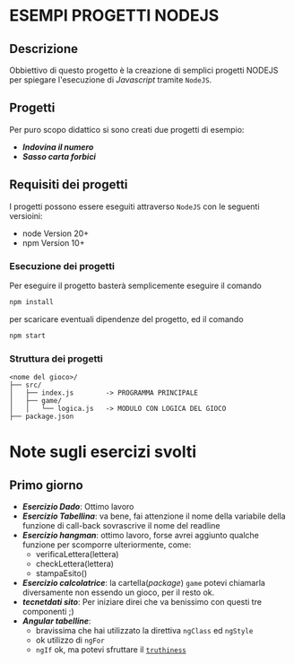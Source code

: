 # ESEMPI PROGETTI NODEJS

## Descrizione

Obbiettivo di questo progetto è la creazione di semplici progetti NODEJS per spiegare l'esecuzione di _Javascript_ tramite `NodeJS`.


## Progetti

Per puro scopo didattico si sono creati due progetti di esempio:

- ***Indovina il numero***
- ***Sasso carta forbici***

## Requisiti dei progetti

I progetti possono essere eseguiti attraverso `NodeJS` con le seguenti versioini:

- node Version 20+
- npm Version 10+   

### Esecuzione dei progetti

Per eseguire il progetto basterà semplicemente eseguire il comando 

```bash
npm install
```

per scaricare eventuali dipendenze del progetto, ed il comando

```bash 
npm start
```

### Struttura dei progetti

```
<nome del gioco>/
├── src/
│   ├── index.js        -> PROGRAMMA PRINCIPALE
│   ├── game/
│   │   └── logica.js   -> MODULO CON LOGICA DEL GIOCO
├── package.json

```

# Note sugli esercizi svolti

## Primo giorno

- ***Esercizio Dado***: Ottimo lavoro
- ***Esercizio Tabellina***: va bene, fai attenzione il nome della variabile della funzione di call-back sovrascrive il nome del readline
- ***Esercizio hangman***: ottimo lavoro, forse avrei aggiunto qualche funzione per scomporre ulteriormente, come:
  - verificaLettera(lettera)
  - checkLettera(lettera)
  - stampaEsito() 
- ***Esercizio calcolatrice***: la cartella(_package_) `game`  potevi chiamarla diversamente non essendo un gioco, per il resto ok.
- ***tecnetdati sito***: Per iniziare direi che va benissimo con questi tre componenti ;)
- ***Angular tabelline***: 
  - bravissima che hai utilizzato la direttiva `ngClass` ed `ngStyle`
  - ok utilizzo di `ngFor`
  - `ngIf` ok, ma potevi sfruttare il [`truthiness`](https://github.com/angular-course-tecnetdati/slide/blob/master/Lezione02_IntroTypescript.pdf) 
